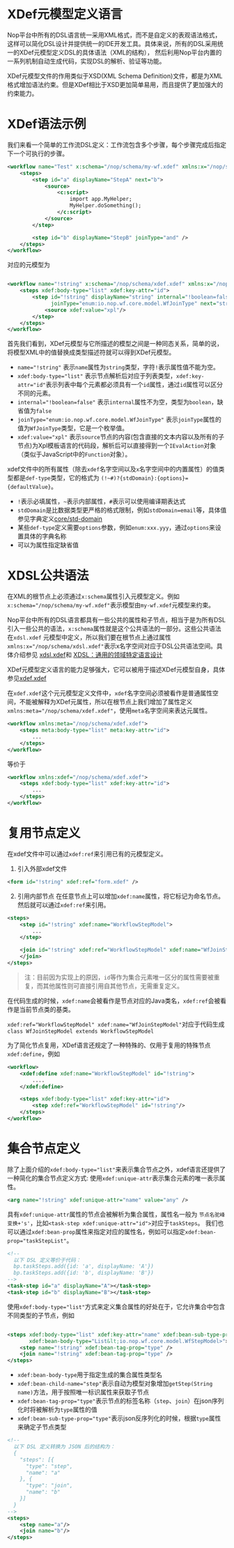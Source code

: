 # XDef元模型定义语言

Nop平台中所有的DSL语言统一采用XML格式，而不是自定义的表观语法格式，这样可以简化DSL设计并提供统一的IDE开发工具。具体来说，所有的DSL采用统一的XDef元模型定义DSL的具体语法（XML的结构），
然后利用Nop平台内置的一系列机制自动生成代码，实现DSL的解析、验证等功能。

XDef元模型文件的作用类似于XSD(XML Schema Definition)文件，都是为XML格式增加语法约束。但是XDef相比于XSD更加简单易用，而且提供了更加强大的约束能力。

# XDef语法示例

我们来看一个简单的工作流DSL定义：工作流包含多个步骤，每个步骤完成后指定下一个可执行的步骤。

````xml
<workflow name="Test" x:schema="/nop/schema/my-wf.xdef" xmlns:x="/nop/schema/xdsl.xdef">
    <steps>
        <step id="a" displayName="StepA" next="b">
            <source>
                <c:script>
                    import app.MyHelper;
                    MyHelper.doSomething();
                </c:script>
            </source>
        </step>

        <step id="b" displayName="StepB" joinType="and" />
    </steps>
</workflow>
````

对应的元模型为

````xml

<workflow name="!string" x:schema="/nop/schema/xdef.xdef" xmlns:x="/nop/schema/xdsl.xdef">
    <steps xdef:body-type="list" xdef:key-attr="id">
        <step id="!string" displayName="string" internal="!boolean=false"
              joinType="enum:io.nop.wf.core.model.WfJoinType" next="string">
            <source xdef:value="xpl"/>
        </step>
    </steps>
</workflow>
````

首先我们看到，XDef元模型与它所描述的模型之间是一种同态关系，简单的说，将模型XML中的值替换成类型描述符就可以得到XDef元模型。

* `name="!string"` 表示`name`属性为`string`类型，字符`!`表示属性值不能为空。
* `xdef:body-type="list"` 表示节点解析后对应于列表类型，`xdef:key-attr="id"`表示列表中每个元素都必须具有一个`id`属性，通过`id`属性可以区分不同的元素。
* `internal="!boolean=false"` 表示`internal`属性不为空，类型为`boolean`，缺省值为`false`
* `joinType="enum:io.nop.wf.core.model.WfJoinType"` 表示`joinType`属性的值为`WfJoinType`类型，它是一个枚举值。
* `xdef:value="xpl"` 表示`source`节点的内容(包含直接的文本内容以及所有的子节点)为Xpl模板语言的代码段，解析后可以直接得到一个`IEvalAction`对象（类似于JavaScript中的`Function`对象）。

xdef文件中的所有属性（除去`xdef`名字空间以及`x`名字空间中的内置属性）的值类型都是`def-type`类型，它的格式为 `(!~#)?{stdDomain}:{options}={defaultValue}`。

* `!`表示必填属性，`~`表示内部属性，`#`表示可以使用编译期表达式
* `stdDomain`是比数据类型更严格的格式限制，例如`stdDomain=email`等，具体值参见字典定义[core/std-domain](https://gitee.com/canonical-entropy/nop-entropy/blob/master/nop-xlang/src/main/resources/_vfs/dict/core/std-domain.dict.yaml)
* 某些`def-type`定义需要`options`参数，例如`enum:xxx.yyy`，通过`options`来设置具体的字典名称
* 可以为属性指定缺省值

# XDSL公共语法

在XML的根节点上必须通过`x:schema`属性引入元模型定义。例如`x:schema="/nop/schema/my-wf.xdef"`表示模型由`my-wf.xdef`元模型来约束。

Nop平台中所有的DSL语言都具有一些公共的属性和子节点，相当于是为所有DSL引入一些公共的语法，`x:schema`属性就是这个公共语法的一部分。这些公共语法在`xdsl.xdef`
元模型中定义，所以我们要在根节点上通过属性`xmlns:x="/nop/schema/xdsl.xdef"`表示x名字空间对应于DSL公共语法空间。具体介绍参见
[xdsl.xdef](https://gitee.com/canonical-entropy/nop-entropy/blob/master/nop-xdefs/src/main/resources/_vfs/nop/schema/xdsl.xdef)和
[XDSL：通用的领域特定语言设计](https://zhuanlan.zhihu.com/p/612512300)

XDef元模型定义语言的能力足够强大，它可以被用于描述XDef元模型自身，具体参见[xdef.xdef](https://gitee.com/canonical-entropy/nop-entropy/blob/master/nop-xdefs/src/main/resources/_vfs/nop/schema/xdef.xdef)

在`xdef.xdef`这个元元模型定义文件中，`xdef`名字空间必须被看作是普通属性空间，不能被解释为XDef元属性，所以在根节点上我们增加了属性定义`xmlns:meta="/nop/schema/xdef.xdef"`，使用`meta`名字空间来表达元属性。

````xml
<workflow xmlns:meta="/nop/schema/xdef.xdef">
    <steps meta:body-type="list" meta:key-attr="id">
        ...
    </steps>
</workflow>
````
等价于
````xml
<workflow xmlns:xdef="/nop/schema/xdef.xdef">
    <steps xdef:body-type="list" xdef:key-attr="id">
        ...
    </steps>
</workflow>
````

# 复用节点定义

在xdef文件中可以通过`xdef:ref`来引用已有的元模型定义。

1. 引入外部xdef文件

````xml
<form id="!string" xdef:ref="form.xdef" />
````

2. 引用内部节点
在任意节点上可以增加`xdef:name`属性，将它标记为命名节点。然后就可以通过`xdef:ref`来引用。

````xml
<steps>
    <step id="!string" xdef:name="WorkflowStepModel">
        ...
    </step>

    <join id="!string" xdef:ref="WorkflowStepModel" xdef:name="WfJoinStepModel">
    </join>
</steps>
````

> 注：目前因为实现上的原因，`id`等作为集合元素唯一区分的属性需要被重复，而其他属性则可直接引用自其他节点，无需重复定义。

在代码生成的时候，`xdef:name`会被看作是节点对应的Java类名，`xdef:ref`会被看作是当前节点类的基类。

`xdef:ref="WorkflowStepModel" xdef:name="WfJoinStepModel"`对应于代码生成 `class WfJoinStepModel extends WorkflowStepModel`

为了简化节点复用，XDef语言还规定了一种特殊的、仅用于复用的特殊节点`xdef:define`，例如

````xml
<workflow>
    <xdef:define xdef:name="WorkflowStepModel" id="!string">
        ....
    </xdef:define>

    <steps xdef:body-type="list" xdef:key-attr="id">
        <step xdef:ref="WorkflowStepModel" id="!string"/>
    </steps>
</workflow>
````

# 集合节点定义

除了上面介绍的`xdef:body-type="list"`来表示集合节点之外，xdef语言还提供了一种简化的集合节点定义方式: 使用`xdef:unique-attr`表示集合元素的唯一表示属性。

````xml
<arg name="!string" xdef:unique-attr="name" value="any" />
````

具有`xdef:unique-attr`属性的节点会被解析为集合属性，属性名一般为 `节点名驼峰变换+'s'`，比如`<task-step xdef:unique-attr="id">`对应于`taskSteps`。
我们也可以通过`xdef:bean-prop`属性来指定对应的属性名，例如可以指定`xdef:bean-prop="taskStepList"`。

````xml
<!--
  以下 DSL 定义等价于代码：
  bp.taskSteps.add({id: 'a', displayName: 'A'})
  bp.taskSteps.add({id: 'b', displayName: 'B'})
-->
<task-step id="a" displayName="A"></task-step>
<task-step id="b" displayName="B"></task-step>
````

使用`xdef:body-type="list"`方式来定义集合属性的好处在于，它允许集合中包含不同类型的子节点，例如

````xml

<steps xdef:body-type="list" xdef:key-attr="name" xdef:bean-sub-type-prop="type" xdef:bean-child-name="step"
       xdef:bean-body-type="List&lt;io.nop.wf.core.model.WfStepModel>">
    <step name="!string" xdef:bean-tag-prop="type" />
    <join name="!string" xdef:bean-tag-prop="type" />
</steps>
````

* `xdef:bean-body-type`用于指定生成的集合属性类型名
* `xdef:bean-child-name="step"`表示自动为模型对象增加`getStep(String name)`方法，用于按照唯一标识属性来获取子节点
* `xdef:bean-tag-prop="type"`表示节点的标签名称（`step`、`join`）在json序列化时将被解析为`type`属性的值
* `xdef:bean-sub-type-prop="type"`表示json反序列化的时候，根据`type`属性来确定子节点类型

````xml
<!--
  以下 DSL 定义转换为 JSON 后的结构为：
  {
    "steps": [{
      "type": "step",
      "name": "a"
    }, {
      "type": "join",
      "name": "b"
    }]
  }
-->
<steps>
    <step name="a"/>
    <join name="b"/>
</steps>
````
